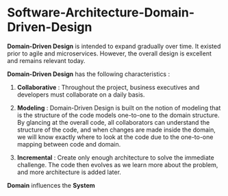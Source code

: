 # Software-Architecture-Domain-Driven-Design

**Domain-Driven Design** is intended to expand gradually over time. It existed prior to agile and microservices. However, the overall design is excellent and remains relevant today. 

**Domain-Driven Design** has the following characteristics :

1. **Collaborative** : Throughout the project, business executives and developers must collaborate on a daily basis.

2. **Modeling** : Domain-Driven Design is built on the notion of modeling that is the structure of the code models one-to-one to the domain structure. By glancing at the overall code, all collaborators can understand the structure of the code, and when changes are made inside the domain, we will know exactly where to look at the code due to the one-to-one mapping between code and domain.  

3. **Incremental** : Create only enough architecture to solve the immediate challenge. The code then evolves as we learn more about the problem, and more architecture is added later. 

**Domain** influences the **System** 

